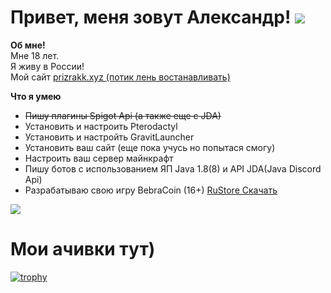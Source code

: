 # Привет, меня зовут Александр! ![](https://komarev.com/ghpvc/?username=Dev-prizrakk)
**Об мне!** \
Мне 18 лет. \
Я живу в России! \
Мой сайт [prizrakk.xyz (потик лень востанавливать)](https://prizrakk.xyz)


**Что я умею**
- ~~Пишу плагины Spigot Api (а также еще с JDA)~~
- Установить и настроить Pterodactyl
- Установить и настройть  GravitLauncher
- Установить ваш сайт (еще пока учусь но попытася смогу)
- Настроить ваш сервер майнкрафт
- Пишу ботов с использованием ЯП Java 1.8(8) и API JDA(Java Discord Api)
- Разрабатываю свою игру BebraCoin (16+) [RuStore Скачать](https://apps.rustore.ru/app/dev.prizrakk.bebracoin)


![](https://github-readme-stats.vercel.app/api?username=dev-prizrakk&show_icons=true&theme=dark)
# Мои ачивки тут)
[![trophy](https://github-profile-trophy.vercel.app/?username=Dev-prizrakk)](https://github.com/ryo-ma/github-profile-trophy)
